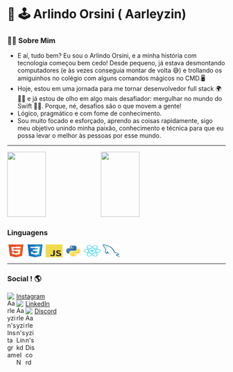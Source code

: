 # 👾 🕹️ Arlindo Orsini ( Aarleyzin)

### 👨‍💻 Sobre Mim

- E aí, tudo bem? Eu sou o Arlindo Orsini, e a minha história com tecnologia começou bem cedo! Desde pequeno, já estava desmontando computadores (e às vezes conseguia montar de volta 😅) e trollando os amiguinhos no colégio com alguns comandos mágicos no CMD.🖥️
- Hoje, estou em uma jornada para me tornar desenvolvedor full stack 🌍👨‍💻 e já estou de olho em algo mais desafiador: mergulhar no mundo do Swift 🍎📱. Porque, né, desafios são o que movem a gente!
- Lógico, pragmático e com fome de conhecimento. 
- Sou muito focado e esforçado, aprendo as coisas rapidamente, sigo meu objetivo unindo minha paixão, conhecimento e técnica para que eu possa levar o melhor às pessoas por esse mundo.

---

<div>
  <img width="42%" height="150em" src="https://github-readme-stats.vercel.app/api?username=aarleyzin&show_icons=true&theme=midnight-purple&include_all_commits=true&count_private=true"/>
  <img width="42%" height="150em" src="https://github-readme-stats.vercel.app/api/top-langs/?username=aarleyzin&layout=compact&theme=midnight-purple"/>
</div>

### Linguagens

<div align="left">
  <img align="center" alt="HTML" height="30" width="40" src="https://raw.githubusercontent.com/devicons/devicon/master/icons/html5/html5-original.svg">
  <img align="center" alt="CSS" height="30" width="40" src="https://raw.githubusercontent.com/devicons/devicon/master/icons/css3/css3-original.svg">
  <img align="center" alt="JS" height="30" width="40" src="https://raw.githubusercontent.com/devicons/devicon/master/icons/javascript/javascript-original.svg">
  <img align="center" alt="Python" height="30" width="40" src="https://raw.githubusercontent.com/devicons/devicon/master/icons/python/python-original.svg">
  <img align="center" alt="React" height="30" width="40" src="https://raw.githubusercontent.com/devicons/devicon/master/icons/react/react-original.svg">
  <img align="center" alt="MySQL" height="30" width="40" src="https://raw.githubusercontent.com/devicons/devicon/master/icons/mysql/mysql-original.svg">
</div>

---

### Social ! 🌎


  <a href="https://instagram.com/cariocaaus">
    <img align="left" alt="Aarleyzin's Instagram" width="21px" src="https://cdn.jsdelivr.net/npm/simple-icons@v3/icons/instagram.svg"/>
    Instagram
  </a>
 
  
  <br/>
  <a href="https://www.linkedin.com/in/aarleyzin/">
    <img align="left" alt="Aarleyzin's LinkdeIN" width="21px" src="https://cdn.jsdelivr.net/npm/simple-icons@v3/icons/linkedin.svg"/>
    LinkedIn
  </a>

  
  <br/>
  <a href="https://www.discordapp.com/users/168379726333739008"> 
    <img align="left" alt="Aarleyzin's Discord" width="21px" src="https://cdn.jsdelivr.net/npm/simple-icons@v3/icons/discord.svg" />
  Discord
  </a> 


